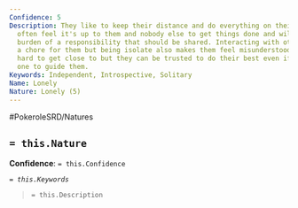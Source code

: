 ```yaml
---
Confidence: 5
Description: They like to keep their distance and do everything on their own. They
  often feel it's up to them and nobody else to get things done and will take the
  burden of a responsibility that should be shared. Interacting with others is like
  a chore for them but being isolate also makes them feel misunderstood. They are
  hard to get close to but they can be trusted to do their best even if there's no
  one to guide them.
Keywords: Independent, Introspective, Solitary
Name: Lonely
Nature: Lonely (5)
---
```


#PokeroleSRD/Natures

## `= this.Nature`

**Confidence**: `= this.Confidence`

*`= this.Keywords`*

> `= this.Description`